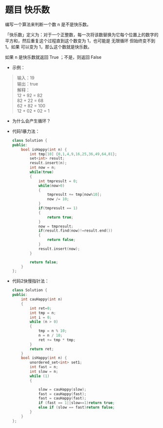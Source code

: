 # 题目 快乐数
编写一个算法来判断一个数 n 是不是快乐数。

「快乐数」定义为：对于一个正整数，每一次将该数替换为它每个位置上的数字的平方和，然后重复这个过程直到这个数变为 1，也可能是 无限循环 但始终变不到 1。如果 可以变为  1，那么这个数就是快乐数。

如果 n 是快乐数就返回 True ；不是，则返回 False 

* 示例：
>输入：19<br>
输出：true<br>
解释：<br>
12 + 92 = 82<br>
82 + 22 = 68<br>
62 + 82 = 100<br>
12 + 02 + 02 = 1<br>


* 为什么会产生循环？

* 代码1暴力法：
    ```C++
    class Solution {
    public:
        bool isHappy(int n) {
            int tmp[10] {0,1,4,9,16,25,36,49,64,81};
            set<int> result;
            result.insert(n);
            int now = n;
            while(true)
            {
                int tmpresult = 0;
                while(now>0)
                {
                    tmpresult += tmp[now%10];
                    now /= 10;
                }
                if(tmpresult == 1)
                {
                    return true;
                }
                now = tmpresult;
                if(result.find(now)!=result.end())
                {
                    return false;
                }
                result.insert(now);
            }

            return false;
        }
    };
    ```
* 代码2快慢指针法：
    ```C++
    class Solution {
    public:
        int cauHappy(int n)
        {
            int ret=0;
            int tmp = n;
            int i = 0;
            while (n > 0)
            {
                tmp = n % 10;
                n = n / 10;
                ret += tmp * tmp;
            }
            return ret;
        }
        bool isHappy(int n) {
            unordered_set<int> set1;
            int fast = n;
            int slow = n;
            while (1)
            {

                slow = cauHappy(slow);
                fast = cauHappy(fast);
                fast = cauHappy(fast);
                if (fast == 1||slow==1)return true;
                else if (slow == fast)return false;
            }
        }
    };
    ```

